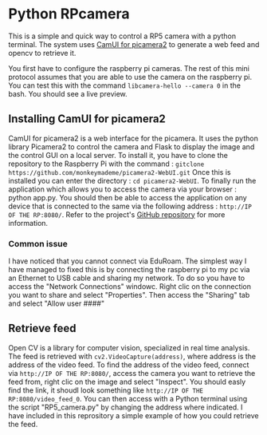 # Python RPcamera
This is a simple and quick way to control a RP5 camera with a python terminal. The system uses [CamUI for picamera2](https://github.com/monkeymademe/CamUI) to generate a web feed and opencv to retrieve it.

You first have to configure the raspberry pi cameras. The rest of this mini protocol assumes that you are able to use the camera on the raspberry pi. You can test this with the command `libcamera-hello --camera 0` in the bash. You should see a live preview.

## Installing CamUI for picamera2
CamUI for picamera2 is a web interface for the picamera. It uses the python library Picamera2 to control the camera and Flask to display the image and the control GUI on a local server. To install it, you have to clone the repository to the Raspberry Pi with the command : `gitclone https://github.com/monkeymademe/picamera2-WebUI.git` Once this is installed you can enter the directory : `cd picamera2-WebUI`. To finally run the application which allows you to access the camera via your browser : python app.py. You should then be able to access the application on any device that is connected to the same via the following address : `http://IP OF THE RP:8080/`. Refer to the project's [GitHub repository](https://github.com/monkeymademe/CamUI) for more information.

### Common issue 
I have noticed that you cannot connect via EduRoam. The simplest way I have managed to fixed this is by connecting the raspberry pi to my pc via an Ethernet
to USB cable and sharing my network. To do so you have to access the "Network Connections" windowc. Right clic on the connection you want to share and select "Properties". Then access the "Sharing" tab and select "Allow user ####"

## Retrieve feed 
Open CV is a library for computer vision, specialized in real time analysis. The feed is retrieved with `cv2.VideoCapture(address)`, where address is the address of the video feed. To find the address of the video feed, connect via `http://IP OF THE RP:8080/`, access the camera you want to retrieve the feed from, right clic on the image and select "Inspect". You should easly find the link, it shoudl look something like `http://IP OF THE RP:8080/video_feed_0`. You can then access with a Python terminal using the script "RP5_camera.py" by changing the address where indicated. I have included in this reprository a simple example of how you could retrieve the feed.

